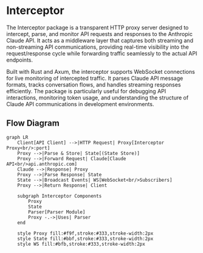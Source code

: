 # Interceptor

The Interceptor package is a transparent HTTP proxy server designed to intercept, parse, and monitor API requests and responses to the Anthropic Claude API. It acts as a middleware layer that captures both streaming and non-streaming API communications, providing real-time visibility into the request/response cycle while forwarding traffic seamlessly to the actual API endpoints.

Built with Rust and Axum, the interceptor supports WebSocket connections for live monitoring of intercepted traffic. It parses Claude API message formats, tracks conversation flows, and handles streaming responses efficiently. The package is particularly useful for debugging API interactions, monitoring token usage, and understanding the structure of Claude API communications in development environments.

## Flow Diagram

```mermaid
graph LR
    Client[API Client] -->|HTTP Request| Proxy[Interceptor Proxy<br/>:port]
    Proxy -->|Parse & Store| State[(State Store)]
    Proxy -->|Forward Request| Claude[Claude API<br/>api.anthropic.com]
    Claude -->|Response| Proxy
    Proxy -->|Parse Response| State
    State -->|Broadcast Events| WS[WebSocket<br/>Subscribers]
    Proxy -->|Return Response| Client

    subgraph Interceptor Components
        Proxy
        State
        Parser[Parser Module]
        Proxy -.->|Uses| Parser
    end

    style Proxy fill:#f9f,stroke:#333,stroke-width:2px
    style State fill:#bbf,stroke:#333,stroke-width:2px
    style WS fill:#bfb,stroke:#333,stroke-width:2px
```
